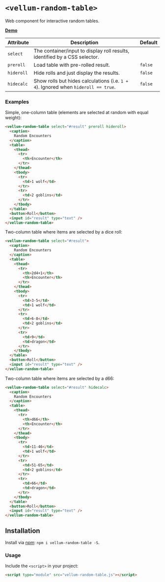 # `<vellum-random-table>`

Web component for interactive random tables.

**[Demo](https://grislyeye.github.io/vellum-random-table/)**

| Attribute  | Description                                                                        | Default |
| ---------- | ---------------------------------------------------------------------------------- | ------- |
| `select`   | The container/input to display roll results, identified by a CSS selector.         |         |
| `preroll`  | Load table with pre-rolled result.                                                 | `false` |
| `hideroll` | Hide rolls and just display the results.                                           | `false` |
| `hidecalc` | Show rolls but hides calculations (i.e. `1 + 4`). Ignored when `hideroll == true`. | `false` |

### Examples

Simple, one-column table (elements are selected at random with equal weight):

```html
<vellum-random-table select="#result" preroll hideroll>
  <caption>
    Random Encounters
  </caption>
  <table>
    <thead>
      <tr>
        <th>Encounter</th>
      </tr>
    </thead>
    <tbody>
      <tr>
        <td>1 wolf</td>
      </tr>
      <tr>
        <td>2 goblins</td>
      </tr>
    </tbody>
  </table>
  <button>Roll</button>
  <input id="result" type="text" />
</vellum-random-table>
```

Two-column table where items are selected by a dice roll:

```html
<vellum-random-table select="#result">
  <caption>
    Random Encounters
  </caption>
  <table>
    <thead>
      <tr>
        <th>2d4+1</th>
        <th>Encounter</th>
      </tr>
    </thead>
    <tbody>
      <tr>
        <td>3-5</td>
        <td>1 wolf</td>
      </tr>
      <tr>
        <td>6-8</td>
        <td>2 goblins</td>
      </tr>
      <tr>
        <td>9</td>
        <td>dragon</td>
      </tr>
    </tbody>
  </table>
  <button>Roll</button>
  <input id="result" type="text" />
</vellum-random-table>
```

Two-column table where items are selected by a d66:

```html
<vellum-random-table select="#result" hidecalc>
  <caption>
    Random Encounters
  </caption>
  <table>
    <thead>
      <tr>
        <th>d66</th>
        <th>Encounter</th>
      </tr>
    </thead>
    <tbody>
      <tr>
        <td>11-46</td>
        <td>1 wolf</td>
      </tr>
      <tr>
        <td>51-65</td>
        <td>2 goblins</td>
      </tr>
      <tr>
        <td>66</td>
        <td>dragon</td>
      </tr>
    </tbody>
  </table>
  <button>Roll</button>
  <input id="result" type="text" />
</vellum-random-table>
```

## Installation

Install via [npm](https://www.npmjs.com/package/@daviddarnes/component-name): `npm i vellum-random-table -S`.

### Usage

Include the `<script>` in your project:

```html
<script type="module" src="vellum-random-table.js"></script>
```
